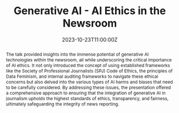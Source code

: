 ---
title: Generative AI - AI Ethics in the Newsroom

event: Invited Talk, The Visitng International Scholars (VIS) Program
event_url: http://hussman.unc.edu/vis

location: CA 143, UNC-Chapel Hill


summary: The talk emphasized the potential of generative AI technologies in newsrooms while highlighting the importance of AI ethics, introducing existing frameworks, and discussing various types of AI harms and biases to guide responsible AI integration in journalism.
abstract: The talk provided insights into the immense potential of generative AI technologies within the newsroom, all while underscoring the critical importance of AI ethics. It not only introduced the concept of using established frameworks like the Society of Professional Journalists (SPJ) Code of Ethics, the principles of Data Feminism, and internal auditing frameworks to navigate these ethical concerns but also delved into the various types of AI harms and biases that need to be carefully considered. By addressing these issues, the presentation offered a comprehensive approach to ensuring that the integration of generative AI in journalism upholds the highest standards of ethics, transparency, and fairness, ultimately safeguarding the integrity of news reporting.

# Talk start and end times.
#   End time can optionally be hidden by prefixing the line with `#`.
date: "2023-10-23T11:00:00Z"
date_end: ""
all_day: false

# Schedule page publish date (NOT talk date).
publishDate: "2023-10-23T00:00:00Z"

authors: []
tags: []

# Is this a featured talk? (true/false)
featured: false

image:
  caption: ''
  focal_point: Right

links:

url_code: ""
url_pdf: ""
url_slides: ""
url_video: ""

# Markdown Slides (optional).
#   Associate this talk with Markdown slides.
#   Simply enter your slide deck's filename without extension.
#   E.g. `slides = "example-slides"` references `content/slides/example-slides.md`.
#   Otherwise, set `slides = ""`.
slides: example

# Projects (optional).
#   Associate this post with one or more of your projects.
#   Simply enter your project's folder or file name without extension.
#   E.g. `projects = ["internal-project"]` references `content/project/deep-learning/index.md`.
#   Otherwise, set `projects = []`.
projects:
- example
---
